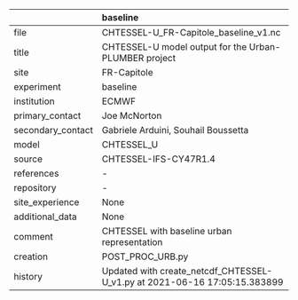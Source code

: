 |                   | baseline                                                                  |
|:------------------|:--------------------------------------------------------------------------|
| file              | CHTESSEL-U_FR-Capitole_baseline_v1.nc                                     |
| title             | CHTESSEL-U model output for the Urban-PLUMBER project                     |
| site              | FR-Capitole                                                               |
| experiment        | baseline                                                                  |
| institution       | ECMWF                                                                     |
| primary_contact   | Joe McNorton                                                              |
| secondary_contact | Gabriele Arduini, Souhail Boussetta                                       |
| model             | CHTESSEL_U                                                                |
| source            | CHTESSEL-IFS-CY47R1.4                                                     |
| references        | -                                                                         |
| repository        | -                                                                         |
| site_experience   | None                                                                      |
| additional_data   | None                                                                      |
| comment           | CHTESSEL with baseline urban representation                               |
| creation          | POST_PROC_URB.py                                                          |
| history           | Updated with create_netcdf_CHTESSEL-U_v1.py at 2021-06-16 17:05:15.383899 |
